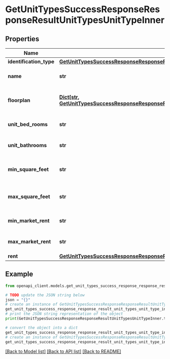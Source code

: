 # GetUnitTypesSuccessResponseResponseResultUnitTypesUnitTypeInner


## Properties

Name | Type | Description | Notes
------------ | ------------- | ------------- | -------------
**identification_type** | [**GetUnitTypesSuccessResponseResponseResultUnitTypesUnitTypeInnerIdentificationType**](GetUnitTypesSuccessResponseResponseResultUnitTypesUnitTypeInnerIdentificationType.md) |  | 
**name** | **str** | Name of the unit type | 
**floorplan** | [**Dict[str, GetUnitTypesSuccessResponseResponseResultUnitTypesUnitTypeInnerFloorplanValue]**](GetUnitTypesSuccessResponseResponseResultUnitTypesUnitTypeInnerFloorplanValue.md) | Floor plans available for this unit type | 
**unit_bed_rooms** | **str** | Number of bedrooms in the unit | 
**unit_bathrooms** | **str** | Number of bathrooms in the unit | 
**min_square_feet** | **str** | Minimum square footage of the unit | 
**max_square_feet** | **str** | Maximum square footage of the unit | 
**min_market_rent** | **str** | Minimum market rent for the unit | [optional] 
**max_market_rent** | **str** | Maximum market rent for the unit | [optional] 
**rent** | [**GetUnitTypesSuccessResponseResponseResultUnitTypesUnitTypeInnerRent**](GetUnitTypesSuccessResponseResponseResultUnitTypesUnitTypeInnerRent.md) |  | 

## Example

```python
from openapi_client.models.get_unit_types_success_response_response_result_unit_types_unit_type_inner import GetUnitTypesSuccessResponseResponseResultUnitTypesUnitTypeInner

# TODO update the JSON string below
json = "{}"
# create an instance of GetUnitTypesSuccessResponseResponseResultUnitTypesUnitTypeInner from a JSON string
get_unit_types_success_response_response_result_unit_types_unit_type_inner_instance = GetUnitTypesSuccessResponseResponseResultUnitTypesUnitTypeInner.from_json(json)
# print the JSON string representation of the object
print(GetUnitTypesSuccessResponseResponseResultUnitTypesUnitTypeInner.to_json())

# convert the object into a dict
get_unit_types_success_response_response_result_unit_types_unit_type_inner_dict = get_unit_types_success_response_response_result_unit_types_unit_type_inner_instance.to_dict()
# create an instance of GetUnitTypesSuccessResponseResponseResultUnitTypesUnitTypeInner from a dict
get_unit_types_success_response_response_result_unit_types_unit_type_inner_from_dict = GetUnitTypesSuccessResponseResponseResultUnitTypesUnitTypeInner.from_dict(get_unit_types_success_response_response_result_unit_types_unit_type_inner_dict)
```
[[Back to Model list]](../README.md#documentation-for-models) [[Back to API list]](../README.md#documentation-for-api-endpoints) [[Back to README]](../README.md)


